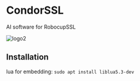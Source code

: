 # CondorSSL
AI software for RobocupSSL

![logo2](https://github.com/Sysmic-Robotics/CondorSSL/blob/main/docs/logo.jpg)

## Installation

lua for embedding:
```sudo apt install liblua5.3-dev```

